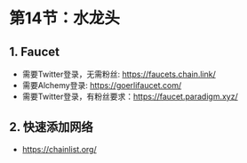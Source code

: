 # 第14节：水龙头



## 1. Faucet

- 需要Twitter登录，无需粉丝: https://faucets.chain.link/
- 需要Alchemy登录: https://goerlifaucet.com/
- 需要Twitter登录，有粉丝要求：https://faucet.paradigm.xyz/



## 2. 快速添加网络

- https://chainlist.org/



